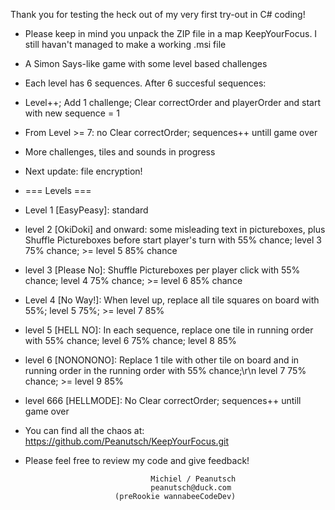 Thank you for testing the heck out of my very first try-out in C# coding!

* Please keep in mind you unpack the ZIP file in a map KeepYourFocus. I still havan't managed to make a 
  working .msi file
* A Simon Says-like game with some level based challenges
* Each level has 6 sequences. After 6 succesful sequences:
* Level++; Add 1 challenge; Clear correctOrder and playerOrder and start with new sequence = 1
* From Level >= 7: no Clear correctOrder; sequences++ untill game over
* More challenges, tiles and sounds in progress
* Next update: file encryption!
* === Levels ===
* Level 1 [EasyPeasy]: standard
* level 2 [OkiDoki] and onward: some misleading text in pictureboxes, plus
Shuffle Pictureboxes before start player's turn with 55% chance; level 3 75% chance; >= level 5 85% chance
* level 3 [Please No]: Shuffle Pictureboxes per player click with 55% chance; level 4 75% chance; >= level 6 85% chance
* Level 4 [No Way!]: When level up, replace all tile squares on board with 55%; level 5 75%; >= level 7 85%
* level 5 [HELL NO]: In each sequence, replace one tile in running order with 55% chance; level 6 75% chance; level 8 85%
* level 6 [NONONONO]: Replace 1 tile with other tile on board and in running order in the running order with 55% chance;\r\n   level 7 75% chance; >= level 9 85%
* level 666 [HELLMODE]: No Clear correctOrder; sequences++ untill game over
* You can find all the chaos at:
  https://github.com/Peanutsch/KeepYourFocus.git
* Please feel free to review my code and give feedback!

                                  Michiel / Peanutsch
                                  peanutsch@duck.com
                          (preRookie wannabeeCodeDev)